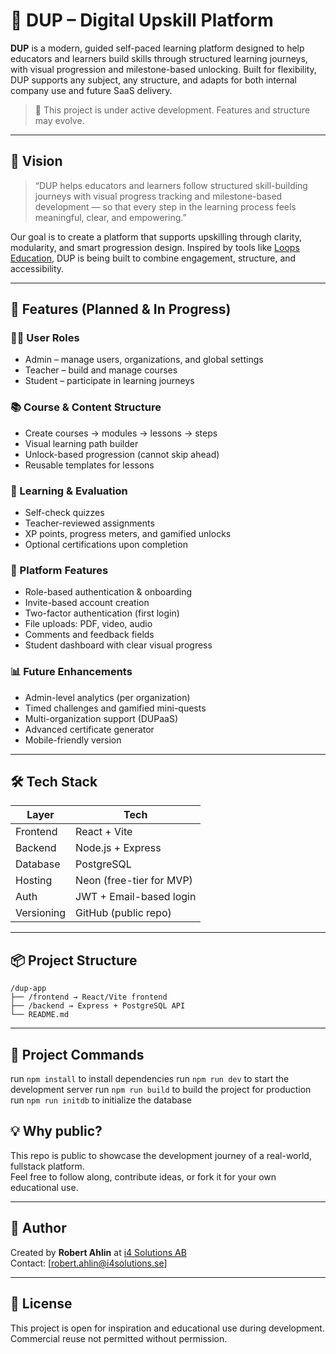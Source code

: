 # 🚀 DUP – Digital Upskill Platform

**DUP** is a modern, guided self-paced learning platform designed to help educators and learners build skills through structured learning journeys, with visual progression and milestone-based unlocking. Built for flexibility, DUP supports any subject, any structure, and adapts for both internal company use and future SaaS delivery.

> 🚧 This project is under active development. Features and structure may evolve.

---

## 🌟 Vision

> “DUP helps educators and learners follow structured skill-building journeys with visual progress tracking and milestone-based development — so that every step in the learning process feels meaningful, clear, and empowering.”

Our goal is to create a platform that supports upskilling through clarity, modularity, and smart progression design. Inspired by tools like [Loops Education](https://loopseducation.com), DUP is being built to combine engagement, structure, and accessibility.

---

## 🚀 Features (Planned & In Progress)

### 🧑‍🏫 User Roles
- Admin – manage users, organizations, and global settings
- Teacher – build and manage courses
- Student – participate in learning journeys

### 📚 Course & Content Structure
- Create courses → modules → lessons → steps
- Visual learning path builder
- Unlock-based progression (cannot skip ahead)
- Reusable templates for lessons

### 📝 Learning & Evaluation
- Self-check quizzes
- Teacher-reviewed assignments
- XP points, progress meters, and gamified unlocks
- Optional certifications upon completion

### 🧠 Platform Features
- Role-based authentication & onboarding
- Invite-based account creation
- Two-factor authentication (first login)
- File uploads: PDF, video, audio
- Comments and feedback fields
- Student dashboard with clear visual progress

### 📊 Future Enhancements
- Admin-level analytics (per organization)
- Timed challenges and gamified mini-quests
- Multi-organization support (DUPaaS)
- Advanced certificate generator
- Mobile-friendly version

---

## 🛠️ Tech Stack

| Layer       | Tech              |
|-------------|-------------------|
| Frontend    | React + Vite      |
| Backend     | Node.js + Express |
| Database    | PostgreSQL        |
| Hosting     | Neon (free-tier for MVP) |
| Auth        | JWT + Email-based login |
| Versioning  | GitHub (public repo)      |

---

## 📦 Project Structure
```
/dup-app
├── /frontend → React/Vite frontend
├── /backend → Express + PostgreSQL API
└── README.md
```

---

## 📝 Project Commands
run `npm install` to install dependencies
run `npm run dev` to start the development server
run `npm run build` to build the project for production
run `npm run initdb` to initialize the database

## 💡 Why public?

This repo is public to showcase the development journey of a real-world, fullstack platform.  
Feel free to follow along, contribute ideas, or fork it for your own educational use.

---

## 👋 Author

Created by **Robert Ahlin** at [i4 Solutions AB](https://i4solutions.se)  
Contact: [robert.ahlin@i4solutions.se]

---

## 📄 License

This project is open for inspiration and educational use during development. Commercial reuse not permitted without permission.
